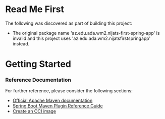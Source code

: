 # Read Me First
The following was discovered as part of building this project:

* The original package name 'az.edu.ada.wm2.nijats-first-spring-app' is invalid and this project uses 'az.edu.ada.wm2.nijatsfirstspringapp' instead.

# Getting Started

### Reference Documentation
For further reference, please consider the following sections:

* [Official Apache Maven documentation](https://maven.apache.org/guides/index.html)
* [Spring Boot Maven Plugin Reference Guide](https://docs.spring.io/spring-boot/docs/3.0.2/maven-plugin/reference/html/)
* [Create an OCI image](https://docs.spring.io/spring-boot/docs/3.0.2/maven-plugin/reference/html/#build-image)

